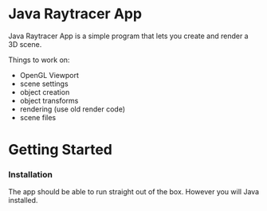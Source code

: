 # Java Raytracer App
Java Raytracer App is a simple program that lets you create and render a 3D scene.

Things to work on:

- OpenGL Viewport
- scene settings
- object creation
- object transforms
- rendering (use old render code)
- scene files

# Getting Started

### Installation
The app should be able to run straight out of the box. However you will Java installed.

